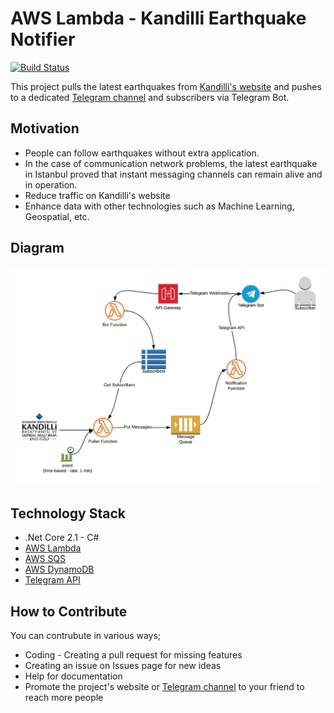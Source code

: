 
# AWS Lambda - Kandilli Earthquake Notifier

[![Build Status](https://travis-ci.org/Geomates/KandilliEarthquakeNotifier.svg?branch=master)](https://travis-ci.org/Geomates/KandilliEarthquakeNotifier)

This project pulls the latest earthquakes from [Kandilli's website](http://www.koeri.boun.edu.tr) and pushes to a dedicated [Telegram channel](https://t.me/kandillisondepremler) and subscribers via Telegram Bot.

## Motivation

- People can follow earthquakes without extra application.
- In the case of communication network problems, the latest earthquake in Istanbul proved that instant messaging channels can remain alive and in operation.
- Reduce traffic on Kandilli's website
- Enhance data with other technologies such as Machine Learning, Geospatial, etc. 

## Diagram
![Diagram](./KandilliBotDiagram.png)

## Technology Stack
- .Net Core 2.1 - C#
- [AWS Lambda](https://aws.amazon.com/lambda/)
- [AWS SQS](https://aws.amazon.com/sqs/)
- [AWS DynamoDB](https://aws.amazon.com/dynamodb/)
- [Telegram API](https://core.telegram.org/)

## How to Contribute

You can contrubute in various ways;

-  Coding - Creating a pull request for missing features
-  Creating an issue on Issues page for new ideas
-  Help for documentation
-  Promote the project's website or [Telegram channel](https://t.me/kandillisondepremler) to your friend to reach more people